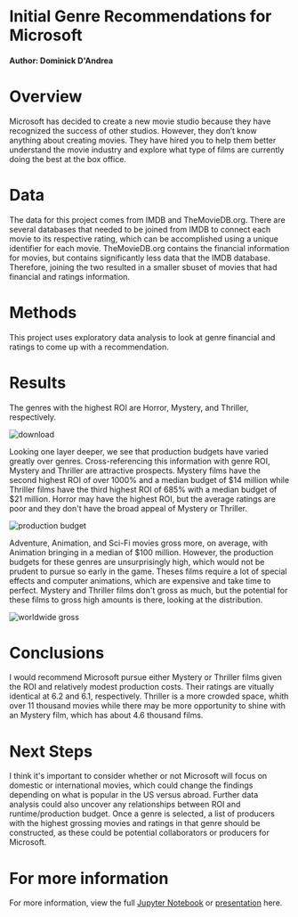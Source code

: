 # Initial Genre Recommendations for Microsoft
#### Author: Dominick D'Andrea

# Overview
Microsoft has decided to create a new movie studio because they have recognized the success of other studios. However, they don’t know anything about creating movies. They have hired you to help them better understand the movie industry and explore what type of films are currently doing the best at the box office.

# Data
The data for this project comes from IMDB and TheMovieDB.org. There are several databases that needed to be joined from IMDB to connect each movie to its respective rating, which can be accomplished using a unique identifier for each movie. TheMovieDB.org contains the financial information for movies, but contains significantly less data that the IMDB database. Therefore, joining the two resulted in a smaller sbuset of movies that had financial and ratings information.

# Methods
This project uses exploratory data analysis to look at genre financial and ratings to come up with a recommendation.

# Results
The genres with the highest ROI are Horror, Mystery, and Thriller, respectively.  

![download](https://user-images.githubusercontent.com/41350313/116320519-5d6fdb00-a786-11eb-86e1-206bda452ca7.png)

Looking one layer deeper, we see that production budgets have varied greatly over genres. Cross-referencing this information with genre ROI, Mystery and Thriller are attractive prospects. Mystery films have the second highest ROI of over 1000% and a median budget of $14 million while Thriller films have the third highest ROI of 685% with a median budget of $21 million. Horror may have the highest ROI, but the average ratings are poor and they don't have the broad appeal of Mystery or Thriller.

![production budget](https://user-images.githubusercontent.com/41350313/115923875-f0d6a280-a44c-11eb-94c1-b40532a38557.png)

Adventure, Animation, and Sci-Fi movies gross more, on average, with Animation bringing in a median of $100 million. However, the production budgets for these genres are unsurprisingly high, which would not be prudent to pursue so early in the game. Theses films require a lot of special effects and computer animations, which are expensive and take time to perfect. Mystery and Thriller films don't gross as much, but the potential for these films to gross high amounts is there, looking at the distribution.

![worldwide gross](https://user-images.githubusercontent.com/41350313/115924292-883bf580-a44d-11eb-802e-27efe13fe41f.png)

# Conclusions
I would recommend Microsoft pursue either Mystery or Thriller films given the ROI and relatively modest production costs. Their ratings are vitually identical at 6.2 and 6.1, respectively. Thriller is a more crowded space, whith over 11 thousand movies while there may be more opportunity to shine with an Mystery film, which has about 4.6 thousand films.

# Next Steps
I think it's important to consider whether or not Microsoft will focus on domestic or international movies, which could change the findings depending on what is popular in the US versus abroad. Further data analysis could also uncover any relationships between ROI and runtime/production budget. Once a genre is selected, a list of producers with the highest grossing movies and ratings in that genre should be constructed, as these could be potential collaborators or producers for Microsoft.

# For more information
For more information, view the full [Jupyter Notebook](https://github.com/dandread/project1Submission/blob/main/projectSubmission/student.ipynb) or [presentation](https://github.com/dandread/project1Submission/blob/main/projectSubmission/Microsoft%20Presentation.pdf) here.
